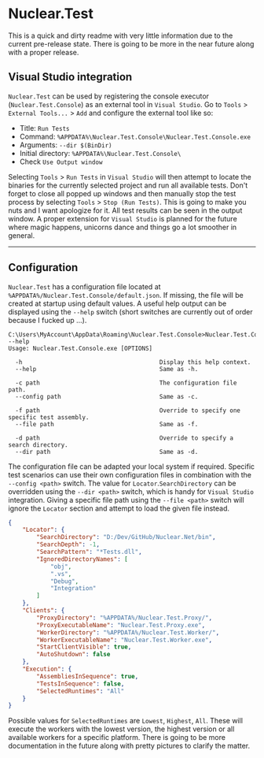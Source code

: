 # Nuclear.Test

This is a quick and dirty readme with very little information due to the current pre-release state.
There is going to be more in the near future along with a proper release.

## Visual Studio integration

`Nuclear.Test` can be used by registering the console executor (`Nuclear.Test.Console`) as an external tool in `Visual Studio`.
Go to `Tools` > `External Tools...` > `Add` and configure the external tool like so:

* Title: `Run Tests`
* Command: `%APPDATA%\Nuclear.Test.Console\Nuclear.Test.Console.exe`
* Arguments: `--dir $(BinDir)`
* Initial directory: `%APPDATA%\Nuclear.Test.Console\`
* Check `Use Output window`

Selecting `Tools` > `Run Tests` in `Visual Studio` will then attempt to locate the binaries for the currently selected project and run all available tests.
Don't forget to close all popped up windows and then manually stop the test process by selecting `Tools` > `Stop (Run Tests)`.
This is going to make you nuts and I want apologize for it.
All test results can be seen in the output window.
A proper extension for `Visual Studio` is planned for the future where magic happens, unicorns dance and things go a lot smoother in general.

---

## Configuration

`Nuclear.Test` has a configuration file located at `%APPDATA%/Nuclear.Test.Console/default.json`. 
If missing, the file will be created at startup using default values.
A useful help output can be displayed using the `--help` switch (short switches are currently out of order because I fucked up ...).

```
C:\Users\MyAccount\AppData\Roaming\Nuclear.Test.Console>Nuclear.Test.Console.exe --help
Usage: Nuclear.Test.Console.exe [OPTIONS]

  -h                                       Display this help context.
  --help                                   Same as -h.

  -c path                                  The configuration file path.
  --config path                            Same as -c.

  -f path                                  Override to specify one specific test assembly.
  --file path                              Same as -f.

  -d path                                  Override to specify a search directory.
  --dir path                               Same as -d.
```

The configuration file can be adapted your local system if required.
Specific test scenarios can use their own configuration files in combination with the `--config <path>` switch.
The value for `Locator`.`SearchDirectory` can be overridden using the `--dir <path>` switch, which is handy for `Visual Studio` integration.
Giving a specific file path using the `--file <path>` switch will ignore the `Locator` section and attempt to load the given file instead.

```json
{
    "Locator": {
        "SearchDirectory": "D:/Dev/GitHub/Nuclear.Net/bin",
        "SearchDepth": -1,
        "SearchPattern": "*Tests.dll",
        "IgnoredDirectoryNames": [
            "obj",
            ".vs",
            "Debug",
            "Integration"
        ]
    },
    "Clients": {
        "ProxyDirectory": "%APPDATA%/Nuclear.Test.Proxy/",
        "ProxyExecutableName": "Nuclear.Test.Proxy.exe",
        "WorkerDirectory": "%APPDATA%/Nuclear.Test.Worker/",
        "WorkerExecutableName": "Nuclear.Test.Worker.exe",
        "StartClientVisible": true,
        "AutoShutdown": false
    },
    "Execution": {
        "AssembliesInSequence": true,
        "TestsInSequence": false,
        "SelectedRuntimes": "All"
    }
}
```

Possible values for `SelectedRuntimes` are `Lowest`, `Highest`, `All`.
These will execute the workers with the lowest version, the highest version or all available workers for a specific platform.
There is going to be more documentation in the future along with pretty pictures to clarify the matter.
